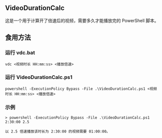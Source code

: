 ## VideoDurationCalc
这是一个用于计算开了倍速后的视频，需要多久才能播放完的 PowerShell 脚本。
## 食用方法
### 运行 vdc.bat
```
vdc <视频时长 HH:mm:ss> <播放倍速>
```
### 运行 VideoDurationCalc.ps1
```
powershell -ExecutionPolicy Bypass -File .\VideoDurationCalc.ps1 <视频时长 HH:mm:ss> <播放倍速>
```
### 示例
```
> powershell -ExecutionPolicy Bypass -File .\VideoDurationCalc.ps1 2:30:00 2.5

以 2.5 倍速播放该时长为 2:30:00 的视频需要 01:00:00。
```